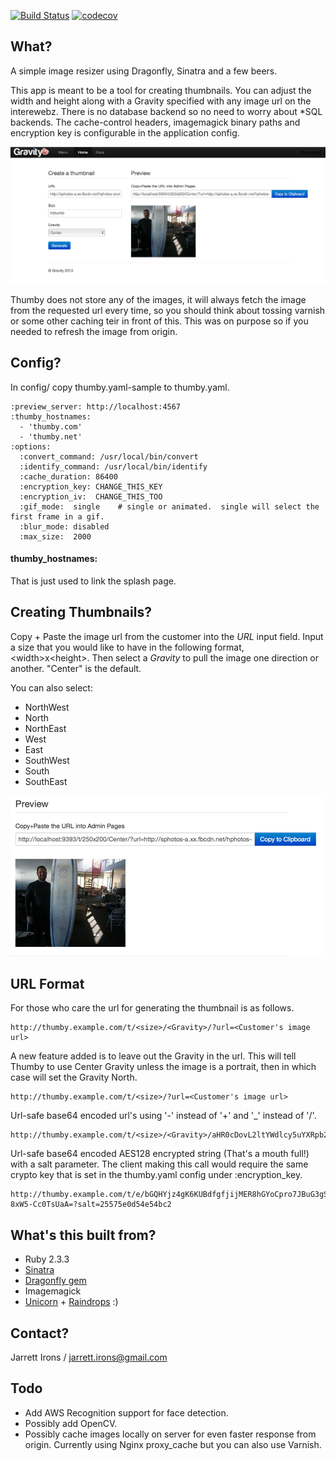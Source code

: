 [![Build Status](https://travis-ci.org/bitflingr/thumby.svg?branch=master)](https://travis-ci.org/bitflingr/thumby)
[![codecov](https://codecov.io/gh/bitflingr/thumby/branch/master/graph/badge.svg)](https://codecov.io/gh/bitflingr/thumby)

## What?

A simple image resizer using Dragonfly, Sinatra and a few beers.

This app is meant to be a tool for creating thumbnails. You can adjust the width and height along with a Gravity specified with any image url on the interewebz.  There is no database backend so no need to worry about \*SQL backends.  The cache-control headers, imagemagick binary paths and encryption key is configurable in the application config.

![Sample image](/public/img/screen_shot1.png)

Thumby does not store any of the images, it will always fetch the image from the requested url every time, so you should think about tossing varnish or some other caching teir in front of this.  This was on purpose so if you needed to refresh the image from origin.

## Config?

In config/ copy thumby.yaml-sample to thumby.yaml.

    :preview_server: http://localhost:4567
    :thumby_hostnames:
      - 'thumby.com'
      - 'thumby.net'
    :options:
      :convert_command: /usr/local/bin/convert
      :identify_command: /usr/local/bin/identify
      :cache_duration: 86400
      :encryption_key: CHANGE_THIS_KEY
      :encryption_iv:  CHANGE_THIS_TOO
      :gif_mode:  single    # single or animated.  single will select the first frame in a gif.
      :blur_mode: disabled
      :max_size:  2000

#### thumby_hostnames:
That is just used to link the splash page.


## Creating Thumbnails?

Copy + Paste the image url from the customer into the _URL_ input field.  Input a size that you would like to have in the following format, \<width\>x\<height\>.  Then select a _Gravity_ to pull the image one direction or another.  "Center" is the default.

You can also select:

* NorthWest
* North
* NorthEast
* West
* East
* SouthWest
* South
* SouthEast

![Sample image 2](/public/img/screen_shot2.png)

## URL Format

For those who care the url for generating the thumbnail is as follows.

	http://thumby.example.com/t/<size>/<Gravity>/?url=<Customer's image url>

A new feature added is to leave out the Gravity in the url.  This will tell Thumby to use Center Gravity unless the image is a portrait, then in which case  will set the Gravity North.

	http://thumby.example.com/t/<size>/?url=<Customer's image url>

Url-safe base64 encoded url's using '-' instead of '+' and '\_' instead of '/'.

    http://thumby.example.com/t/<size>/<Gravity>/aHR0cDovL2ltYWdlcy5uYXRpb25hbGdlb2dyYXBoaWMuY29tL3dwZi9tZWRpYS1saXZlL3Bob3Rvcy8wMDAvMDA0L2NhY2hlL2FmcmljYW4tZWxlcGhhbnRfNDM1XzYwMHg0NTAuanBn

Url-safe base64 encoded AES128 encrypted string (That's a mouth full!) with a salt parameter.  The client making this call would require the same crypto key that is set in the thumby.yaml config under :encryption\_key.

    http://thumby.example.com/t/e/bGQHYjz4gK6KUBdfgfjijMER8hGYoCpro7JBuG3gSsi0yNfXppMdQmT2_z1D3AVD31VAAlTonfz6reoG8AwsJKA6_5ErhEoUlLUex5MGatGCP59pI1aScksrU6znKeZWZg9JG4yR5EV9YuoebDqR29hb0Jr0B-8xW5-Cc0TsUaA=?salt=25575e0d54e54bc2



## What's this built from?

* Ruby 2.3.3
* [Sinatra](http://sinatrarb.com)
* [Dragonfly gem](https://github.com/markevans/dragonfly)
* Imagemagick
* [Unicorn](http://unicorn.bogomips.org/) + [Raindrops](http://raindrops.bogomips.org/) :)


## Contact?

Jarrett Irons / <jarrett.irons@gmail.com>


## Todo

* Add AWS Recognition support for face detection.
* Possibly add OpenCV.
* Possibly cache images locally on server for even faster response from origin. Currently using Nginx proxy\_cache but you can also use Varnish.
